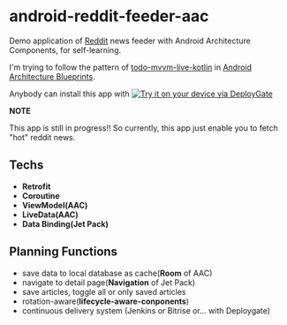# android-reddit-feeder-aac
Demo application of [Reddit](https://www.reddit.com/hot) news feeder with Android Architecture Components, for self-learning.

I'm trying to follow the pattern of [todo-mvvm-live-kotlin](https://github.com/googlesamples/android-architecture/tree/todo-mvvm-live-kotlin/) in [Android Architecture Blueprints](https://github.com/googlesamples/android-architecture).

Anybody can install this app with [<img src="https://dply.me/7vcood/button/large" alt="Try it on your device via DeployGate">](https://dply.me/7vcood#install)

**NOTE**

This app is still in progress!! So currently, this app just enable you to fetch "hot" reddit news.

## Techs

- **Retrofit**
- **Coroutine**
- **ViewModel(AAC)**
- **LiveData(AAC)**
- **Data Binding(Jet Pack)**

## Planning Functions

- save data to local database as cache(**Room** of AAC)
- navigate to detail page(**Navigation** of Jet Pack)
- save articles, toggle all or only saved articles
- rotation-aware(**lifecycle-aware-conponents**)
- continuous delivery system (Jenkins or Bitrise or... with Deploygate)


